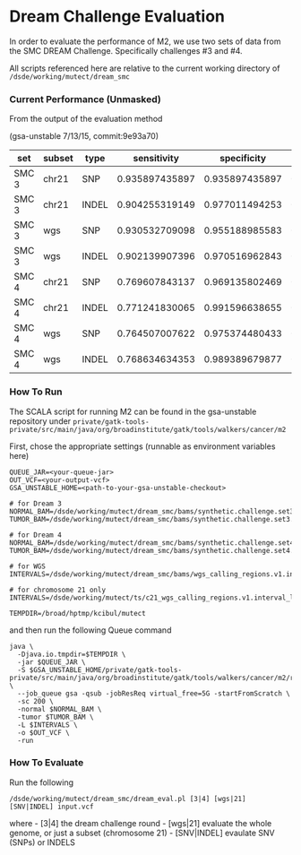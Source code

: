 # Dream Challenge Evaluation

In order to evaluate the performance of M2, we use two sets of data from the SMC DREAM Challenge.  Specifically challenges #3 and #4.

All scripts referenced here are relative to the current working directory of ```
/dsde/working/mutect/dream_smc```

### Current Performance (Unmasked)
From the output of the evaluation method 

(gsa-unstable 7/13/15, commit:9e93a70)

|set | subset | type | sensitivity | specificity | accuracy |
|----|--------|------|-------------|-------------|----------|
|SMC 3|chr21|SNP|0.935897435897|0.935897435897|0.935897435897|
|SMC 3|chr21|INDEL|0.904255319149|0.977011494253|0.940633406701|
|SMC 3|wgs|SNP|0.930532709098|0.955188985583|0.94286084734|
|SMC 3|wgs|INDEL|0.902139907396|0.970516962843|0.93632843512|
|SMC 4|chr21|SNP|0.769607843137|0.969135802469|0.869371822803|
|SMC 4|chr21|INDEL|0.771241830065|0.991596638655|0.88141923436|
|SMC 4|wgs|SNP|0.764507007622|0.975374480433|0.869940744028|
|SMC 4|wgs|INDEL|0.768634634353|0.989389679877|0.879012157115|


 
### How To Run
The SCALA script for running M2 can be found in the gsa-unstable repository under ```private/gatk-tools-private/src/main/java/org/broadinstitute/gatk/tools/walkers/cancer/m2```

First, chose the appropriate settings (runnable as environment variables here)
```
QUEUE_JAR=<your-queue-jar>
OUT_VCF=<your-output-vcf>
GSA_UNSTABLE_HOME=<path-to-your-gsa-unstable-checkout>

# for Dream 3
NORMAL_BAM=/dsde/working/mutect/dream_smc/bams/synthetic.challenge.set3.normal.bam
TUMOR_BAM=/dsde/working/mutect/dream_smc/bams/synthetic.challenge.set3.tumor.bam

# for Dream 4
NORMAL_BAM=/dsde/working/mutect/dream_smc/bams/synthetic.challenge.set4.normal.bam
TUMOR_BAM=/dsde/working/mutect/dream_smc/bams/synthetic.challenge.set4.tumor.bam

# for WGS
INTERVALS=/dsde/working/mutect/dream_smc/bams/wgs_calling_regions.v1.interval_list

# for chromosome 21 only
INTERVALS=/dsde/working/mutect/ts/c21_wgs_calling_regions.v1.interval_list

TEMPDIR=/broad/hptmp/kcibul/mutect
```

and then run the following Queue command
```
java \
  -Djava.io.tmpdir=$TEMPDIR \
  -jar $QUEUE_JAR \
  -S $GSA_UNSTABLE_HOME/private/gatk-tools-private/src/main/java/org/broadinstitute/gatk/tools/walkers/cancer/m2/run_M2_dream.scala \
  --job_queue gsa -qsub -jobResReq virtual_free=5G -startFromScratch \
  -sc 200 \
  -normal $NORMAL_BAM \
  -tumor $TUMOR_BAM \
  -L $INTERVALS \
  -o $OUT_VCF \
  -run
```

### How To Evaluate

Run the following
```
/dsde/working/mutect/dream_smc/dream_eval.pl [3|4] [wgs|21] [SNV|INDEL] input.vcf
```
where 
    - [3|4] the dream challenge round
    - [wgs|21] evaluate the whole genome, or just a subset (chromosome 21)
    - [SNV|INDEL] evaulate SNV (SNPs) or INDELS

